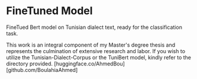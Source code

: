 # FineTuned Model

FineTued Bert model on Tunisian dialect text, ready for the classification task.

This work is an integral component of my Master's degree thesis and represents the culmination of extensive research and labor. If you wish to utilize the Tunisian-Dialect-Corpus or the TuniBert model, kindly refer to the directory provided. [huggingface.co/AhmedBou][github.com/BoulahiaAhmed]

